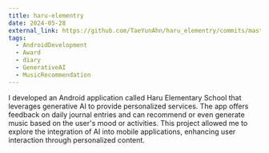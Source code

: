 ```yaml
---
title: haru-elementry
date: 2024-05-28
external_link: https://github.com/TaeYunAhn/haru_elementry/commits/master/
tags:
  - AndroidDevelopment
  - Award
  - diary
  - GenerativeAI
  - MusicRecommendation
---
```


I developed an Android application called Haru Elementary School that leverages generative AI to provide personalized services. The app offers feedback on daily journal entries and can recommend or even generate music based on the user's mood or activities. This project allowed me to explore the integration of AI into mobile applications, enhancing user interaction through personalized content.

<!--more-->

